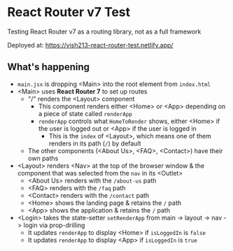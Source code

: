 # React Router v7 Test

Testing React Router v7 as a routing library, not as a full framework

Deployed at: https://vish213-react-router-test.netlify.app/

## What's happening

- `main.jsx` is dropping \<Main> into the root element from `index.html`
- \<Main> uses __React Router 7__ to set up routes
    - "/" renders the \<Layout> component
        - This component renders either \<Home> or \<App> depending on a piece of state called `renderApp`
        - `renderApp` controls what `HomeToRender` shows, either \<Home> if the user is logged out or \<App> if the user is logged in
            - This is the `index` of \<Layout>, which means one of them renders in its path (`/`) by default
    - The other components (\<About Us>, \<FAQ>, \<Contact>) have their own paths
- \<Layout> renders \<Nav> at the top of the browser window & the component that was selected from the `nav` in its \<Outlet>
    - \<About Us> renders with the `/about-us` path
    - \<FAQ> renders with the `/faq` path
    - \<Contact> renders with the `/contact` path
    - \<Home> shows the landing page  & retains the `/` path
    - \<App> shows the application & retains the `/` path
- \<Login> takes the state-setter `setRenderApp` from main -> layout -> nav -> login via prop-drilling
    - It updates `renderApp` to display \<Home> if `isLoggedIn` is `false`
    - It updates `renderApp` to display \<App> if `isLoggedIn` is `true`
